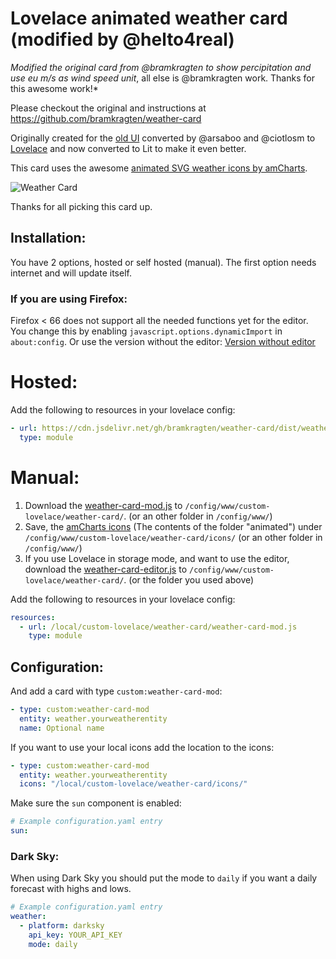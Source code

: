 # Lovelace animated weather card (modified by @helto4real)
*Modified the original card from @bramkragten to show percipitation and use eu m/s as wind speed unit*, all else is @bramkragten work. Thanks for this awesome work!*

Please checkout the original and instructions at https://github.com/bramkragten/weather-card


Originally created for the [old UI](https://community.home-assistant.io/t/custom-ui-weather-state-card-with-a-question/23008) converted by @arsaboo and @ciotlosm to [Lovelace](https://community.home-assistant.io/t/custom-ui-weather-state-card-with-a-question/23008/291) and now converted to Lit to make it even better.

This card uses the awesome [animated SVG weather icons by amCharts](https://www.amcharts.com/free-animated-svg-weather-icons/).

![Weather Card](https://github.com/bramkragten/custom-ui/blob/master/weather-card/weather-card.gif?raw=true)

Thanks for all picking this card up.

## Installation:

You have 2 options, hosted or self hosted (manual). The first option needs internet and will update itself.

### If you are using Firefox:
Firefox < 66 does not support all the needed functions yet for the editor. 
You change this by enabling `javascript.options.dynamicImport` in `about:config`.
Or use the version without the editor: [Version without editor](https://raw.githubusercontent.com/bramkragten/custom-ui/58c41ad177b002e149497629a26ea10ccfeebcd0/weather-card/weather-card.js)

# Hosted:

Add the following to resources in your lovelace config:

```yaml
- url: https://cdn.jsdelivr.net/gh/bramkragten/weather-card/dist/weather-card.min.js
  type: module
```

# Manual:

1. Download the [weather-card-mod.js](https://github.com/helto4real/weather-card-mod/tree/master/dist/weather-card.js) to `/config/www/custom-lovelace/weather-card/`. (or an other folder in `/config/www/`)
2. Save, the [amCharts icons](https://www.amcharts.com/free-animated-svg-weather-icons/) (The contents of the folder "animated") under `/config/www/custom-lovelace/weather-card/icons/` (or an other folder in `/config/www/`)
3. If you use Lovelace in storage mode, and want to use the editor, download the [weather-card-editor.js](https://github.com/helto4real/weather-card-mod/tree/master/dist/weather-card-editor.js) to `/config/www/custom-lovelace/weather-card/`. (or the folder you used above)

Add the following to resources in your lovelace config:

```yaml
resources:
  - url: /local/custom-lovelace/weather-card/weather-card-mod.js
    type: module
```

## Configuration:

And add a card with type `custom:weather-card-mod`:

```yaml
- type: custom:weather-card-mod
  entity: weather.yourweatherentity
  name: Optional name
```

If you want to use your local icons add the location to the icons:

```yaml
- type: custom:weather-card-mod
  entity: weather.yourweatherentity
  icons: "/local/custom-lovelace/weather-card/icons/"
```

Make sure the `sun` component is enabled:

```yaml
# Example configuration.yaml entry
sun:
```

### Dark Sky:

When using Dark Sky you should put the mode to `daily` if you want a daily forecast with highs and lows.

```yaml
# Example configuration.yaml entry
weather:
  - platform: darksky
    api_key: YOUR_API_KEY
    mode: daily
```
